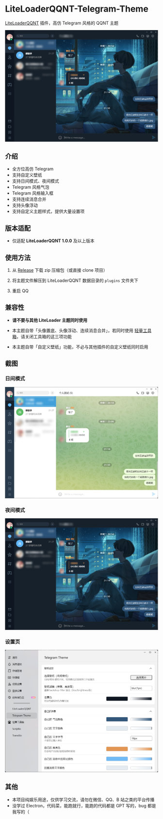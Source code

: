 # LiteLoaderQQNT-Telegram-Theme

[LiteLoaderQQNT](https://github.com/LiteLoaderQQNT/LiteLoaderQQNT) 插件，高仿 Telegram 风格的 QQNT 主题

![dark](screenshot/screenshot-dark.png)

## 介绍

-   全方位高仿 Telegram
-   支持自定义壁纸
-   支持日间模式、夜间模式
-   Telegram 风格气泡
-   Telegram 风格输入框
-   支持连续消息合并
-   支持头像浮动
-   支持自定义主题样式，提供大量设置项

## 版本适配

-   仅适配 **LiteLoaderQQNT 1.0.0** 及以上版本

## 使用方法

1.  从 [Release](https://github.com/festoney8/LiteLoaderQQNT-Telegram-Theme/releases) 下载 zip 压缩包（或直接 clone 项目）

2.  将主题文件解压到 LiteLoaderQQNT 数据目录的 `plugins` 文件夹下

3.  重启 QQ

## 兼容性

-   **请不要与其他 LiteLoader 主题同时使用**

-   本主题自带「头像置底、头像浮动、连续消息合并」，若同时使用 [轻量工具箱](https://github.com/xiyuesaves/LiteLoaderQQNT-lite_tools)，请关闭工具箱的这三项功能

-   本主题自带「自定义壁纸」功能，不必与其他插件的自定义壁纸同时启用

## 截图

### 日间模式

![light](screenshot/screenshot-light.png)

### 夜间模式

![dark](screenshot/screenshot-dark.png)

### 设置页

![setting](screenshot/screenshot-setting.png)

## 其他

-   本项目纯娱乐用途，仅供学习交流，请勿在微信、QQ、B 站之类的平台传播
-   没学过 Electron，代码菜，能跑就行，能跑的代码都是 GPT 写的，bug 都是我写的（
